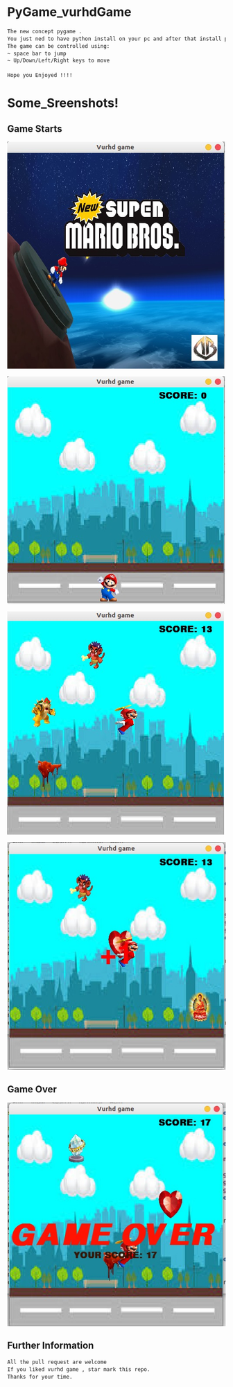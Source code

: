 # PyGame_vurhdGame
```bash
The new concept pygame .
You just ned to have python install on your pc and after that install pygame library of python.
The game can be controlled using:
~ space bar to jump
~ Up/Down/Left/Right keys to move

Hope you Enjoyed !!!!
```
# Some_Sreenshots!

## Game Starts
![](https://github.com/bansal-dhruv/PyGame_vurhdGame/blob/master/Game_sample/start_page.jpeg)

![](https://github.com/bansal-dhruv/PyGame_vurhdGame/blob/master/Game_sample/1.jpeg)

![](https://github.com/bansal-dhruv/PyGame_vurhdGame/blob/master/Game_sample/2.jpeg)

![](https://github.com/bansal-dhruv/PyGame_vurhdGame/blob/master/Game_sample/3.jpeg)

## Game Over
![](https://github.com/bansal-dhruv/PyGame_vurhdGame/blob/master/Game_sample/game_over.jpeg)

## Further Information
```bash
All the pull request are welcome
If you liked vurhd game , star mark this repo.
Thanks for your time.
```
